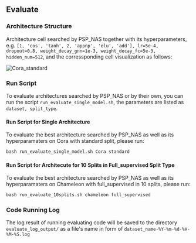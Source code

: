 ## Evaluate

### Architecture Structure

Architecture cell searched by PSP_NAS together with its hyperparameters, e.g. `[1, 'cos', 'tanh', 2, 'appnp', 'elu', 'add'], lr=5e-4, dropout=0.8, weight_decay_gnn=1e-3, weight_decay_fc=5e-3, hidden_num=512`, and the corressponding cell visualization as follows:

![Cora_standard](/Users/wwj/workspace/ipynb/visualize/Cora_standard.png)

### Run Script

To evaluate architectures searched by PSP_NAS or by their own, you can run the script `run_evaluate_single_model.sh`, the parameters are listed as `dataset, split_type`.

#### Run Script for Single Architecture

To evaluate the best architecture searched by PSP_NAS  as well as its hyperparamaters on Cora with standard split, please run: 

```python
bash run_evaluate_single_model.sh Cora standard
```

#### Run Script for Architecute for 10 Splits in Full_supervised Split Type

To evaluate the best architecture searched by PSP_NAS  as well as its hyperparamaters on Chameleon with full_supervised in 10 splits, please run: 

```python
bash run_evaluate_10splits.sh chameleon full_supervised
```

### Code Running Log

The log result of running evaluating code will be saved to the directory `evaluate_log_output/` as a file's name in form of `dataset_name-%Y-%m-%d-%H-%M-%S.log`

